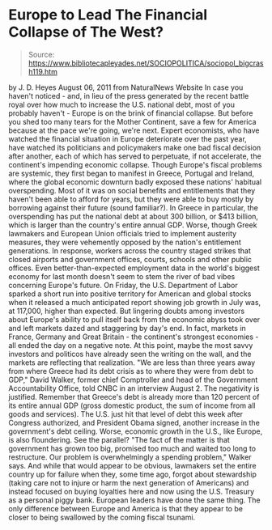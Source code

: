 # Europe to Lead The Financial Collapse of The West?

> Source: https://www.bibliotecapleyades.net/SOCIOPOLITICA/sociopol_bigcrash119.htm

by J. D. Heyes
August 06, 2011
from
NaturalNews Website
In case you haven't noticed - and, in lieu of the press generated by the
recent battle royal over how much to increase the U.S. national debt, most
of you probably haven't - Europe is on the brink of financial collapse.
But
before you shed too many tears for the Mother Continent, save a few for
America because at the pace we're going, we're next.
Expert economists, who have watched the financial situation in Europe
deteriorate over the past year, have watched its politicians and
policymakers make one bad fiscal decision after another, each of which has
served to perpetuate, if not accelerate, the continent's impending economic
collapse.
Though Europe's fiscal problems are systemic, they first began to manifest
in Greece, Portugal and Ireland, where the global economic downturn badly
exposed these nations' habitual overspending. Most of it was on social
benefits and entitlements that they haven't been able to afford for years,
but they were able to buy mostly by borrowing against their future (sound
familiar?).
In Greece in particular, the overspending has put the national debt at about
300 billion, or $413 billion, which is
larger than the country's entire
annual GDP.
Worse, though Greek lawmakers and European Union officials tried
to implement austerity measures, they were vehemently opposed by the
nation's entitlement generations. In response, workers across the country
staged strikes that closed airports and government offices, courts, schools
and other public offices.
Even better-than-expected
employment data in the world's biggest economy for
last month doesn't seem to stem the river of bad vibes concerning Europe's
future. On Friday, the U.S. Department of Labor sparked a short run into
positive territory for American and global stocks when it released a much
anticipated report showing job growth in July was, at 117,000, higher than
expected.
But lingering doubts among investors about Europe's ability to pull itself
back from the economic abyss took over and left markets dazed and staggering
by day's end.
In fact, markets in France, Germany and Great Britain - the
continent's strongest economies - all ended the day on a negative note.
At this point, maybe the most savvy investors and politicos
have already
seen the writing on the wall, and the markets are reflecting that
realization.
"We are less than three years away from where Greece had its debt crisis as
to where they were from debt to GDP," David Walker, former chief Comptroller
and head of the Government Accountability Office, told CNBC in an interview
August 2.
The negativity is justified.
Remember that Greece's debt is already more
than 120 percent of its entire annual GDP (gross domestic product, the sum
of income from all goods and services). The U.S. just hit that level of debt
this week after Congress authorized, and President Obama signed, another
increase in the government's debt ceiling. Worse, economic growth in the
U.S., like Europe, is also floundering.
See the parallel?
"The fact of the matter is that government has grown too big, promised too
much and waited too long to restructure. Our problem is overwhelmingly a
spending problem," Walker says.
And while that would appear to be obvious, lawmakers set the entire country
up for failure when they, some time ago, forgot about stewardship (taking
care not to injure or harm the next generation of Americans) and instead
focused on buying loyalties here and now using the U.S. Treasury as a
personal piggy bank.
European leaders have done the same thing.
The only difference between
Europe and America is that they appear to be closer to being swallowed by
the coming fiscal tsunami.
